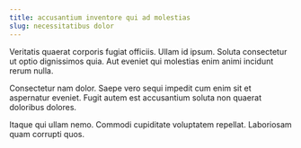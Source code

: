 ```yaml
---
title: accusantium inventore qui ad molestias
slug: necessitatibus dolor
---
```


Veritatis quaerat corporis fugiat officiis. Ullam id ipsum. Soluta consectetur ut optio dignissimos quia. Aut eveniet qui molestias enim animi incidunt rerum nulla.

Consectetur nam dolor. Saepe vero sequi impedit cum enim sit et aspernatur eveniet. Fugit autem est accusantium soluta non quaerat doloribus dolores.

Itaque qui ullam nemo. Commodi cupiditate voluptatem repellat. Laboriosam quam corrupti quos.

